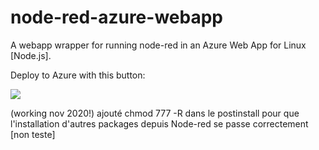 # node-red-azure-webapp
A webapp wrapper for running node-red in an Azure Web App for Linux [Node.js].

Deploy to Azure with this button:

<a href="https://portal.azure.com/#create/Microsoft.Template/uri/https%3A%2F%2Fraw.githubusercontent.com%2Fclysss%2Fnode-red-azure-webapp%2Fmaster%2Fwebapp-deploy.json" target="_blank"><img src="http://azuredeploy.net/deploybutton.png"/></a>

(working nov 2020!)
ajouté chmod 777 -R dans le postinstall pour que l'installation d'autres packages depuis Node-red se passe correctement [non teste]
